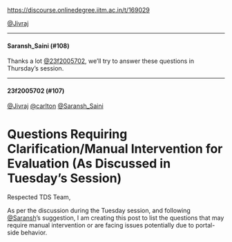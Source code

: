 https://discourse.onlinedegree.iitm.ac.in/t/169029

<a class="mention" href="/u/jivraj">@Jivraj</a></p><hr>

<h4>Saransh_Saini (#108)</h4>
<p>Thanks a lot <a class="mention" href="/u/23f2005702">@23f2005702</a>, we’ll try to answer these questions in Thursday’s session.</p><hr>

<h4>23f2005702 (#107)</h4>
<p><a class="mention" href="/u/jivraj">@Jivraj</a> <a class="mention" href="/u/carlton">@carlton</a> <a class="mention" href="/u/saransh_saini">@Saransh_Saini</a></p>
<h1><a class="anchor" href="#p-611536-questions-requiring-clarificationmanual-intervention-for-evaluation-as-discussed-in-tuesdays-session-1" name="p-611536-questions-requiring-clarificationmanual-intervention-for-evaluation-as-discussed-in-tuesdays-session-1"></a>Questions Requiring Clarification/Manual Intervention for Evaluation (As Discussed in Tuesday’s Session)</h1>
<p>Respected TDS Team,</p>
<p>As per the discussion during the Tuesday session, and following <a class="mention" href="/u/saransh">@Saransh</a>’s suggestion, I am creating this post to list the questions that may require manual intervention or are facing issues potentially due to portal-side behavior.